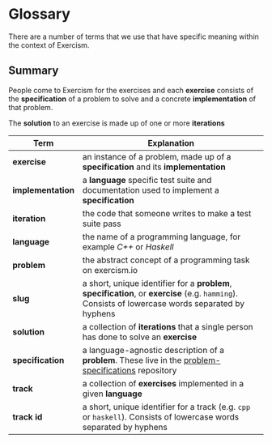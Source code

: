 # Glossary

There are a number of terms that we use that have specific meaning within the
context of Exercism.

## Summary

People come to Exercism for the exercises and each **exercise** consists of the **specification** of a problem to solve and a concrete **implementation** of that problem.

The **solution** to an exercise is made up of one or more **iterations**

| Term               | Explanation                                                                                                                                         |
|--------------------|-----------------------------------------------------------------------------------------------------------------------------------------------------|
| **exercise**       | an instance of a problem, made up of a **specification** and its **implementation**                                                                 |
| **implementation** | a **language** specific test suite and documentation used to implement a **specification**                                                          |
| **iteration**      | the code that someone writes to make a test suite pass                                                                                              |
| **language**       | the name of a programming language, for example _C++_ or _Haskell_                                                                                  |
| **problem**        | the abstract concept of a programming task on exercism.io                                                                                           |
| **slug**           | a short, unique identifier for a **problem**, **specification**, or **exercise** (e.g. `hamming`). Consists of lowercase words separated by hyphens |
| **solution**       | a collection of **iterations** that a single person has done to solve an **exercise**                                                               |
| **specification**  | a language-agnostic description of a **problem**. These live in the [problem-specifications](https://github.com/exercism/problem-specifications) repository |
| **track**          | a collection of **exercises** implemented in a given **language**                                                                                   |
| **track id**       | a short, unique identifier for a track (e.g. `cpp` or `haskell`). Consists of lowercase words separated by hyphens                                  |
